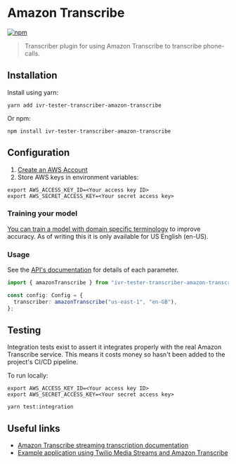 # Amazon Transcribe

[![npm](https://img.shields.io/npm/v/ivr-tester-transcriber-amazon-transcribe)](https://www.npmjs.com/package/ivr-tester-transcriber-amazon-transcribe)

> Transcriber plugin for using Amazon Transcribe to transcribe phone-calls.

## Installation

Install using yarn:

```shell
yarn add ivr-tester-transcriber-amazon-transcribe
```

Or npm:

```shell
npm install ivr-tester-transcriber-amazon-transcribe
```

## Configuration

1. [Create an AWS Account](https://docs.aws.amazon.com/transcribe/latest/dg/setting-up-asc.html)
2. Store AWS keys in environment variables: 

```shell
export AWS_ACCESS_KEY_ID=<Your access key ID>
export AWS_SECRET_ACCESS_KEY=<Your secret access key>
```

### Training your model

[You can train a model with domain specific terminology](https://docs.aws.amazon.com/transcribe/latest/dg/custom-language-models.html) 
to improve accuracy. As of writing this it is only available for US English (en-US).

### Usage

See the [API's documentation](./doc/modules/_index_.md) for details of each parameter.

```typescript
import { amazonTranscribe } from "ivr-tester-transcriber-amazon-transcribe";

const config: Config = {
  transcriber: amazonTranscribe("us-east-1", "en-GB"),
};
```

## Testing

Integration tests exist to assert it integrates properly with the real Amazon Transcribe service. This means it costs
money so hasn't been added to the project's CI/CD pipeline.

To run locally:

```shell
export AWS_ACCESS_KEY_ID=<Your access key ID>
export AWS_SECRET_ACCESS_KEY=<Your secret access key>

yarn test:integration
```

## Useful links

* [Amazon Transcribe streaming transcription documentation](https://docs.aws.amazon.com/transcribe/latest/dg/streaming.html)
* [Example application using Twilio Media Streams and Amazon Transcribe](https://github.com/TwilioDevEd/talkin-cedric-node)
